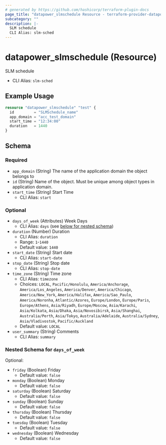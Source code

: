 ```yaml
---
# generated by https://github.com/hashicorp/terraform-plugin-docs
page_title: "datapower_slmschedule Resource - terraform-provider-datapower"
subcategory: ""
description: |-
  SLM schedule
  CLI Alias: slm-sched
---
```


# datapower_slmschedule (Resource)

SLM schedule
  - CLI Alias: `slm-sched`

## Example Usage

```terraform
resource "datapower_slmschedule" "test" {
  id         = "SLMSchedule_name"
  app_domain = "acc_test_domain"
  start_time = "12:34:00"
  duration   = 1440
}
```

<!-- schema generated by tfplugindocs -->
## Schema

### Required

- `app_domain` (String) The name of the application domain the object belongs to
- `id` (String) Name of the object. Must be unique among object types in application domain.
- `start_time` (String) Start Time
  - CLI Alias: `start`

### Optional

- `days_of_week` (Attributes) Week Days
  - CLI Alias: `days` (see [below for nested schema](#nestedatt--days_of_week))
- `duration` (Number) Duration
  - CLI Alias: `duration`
  - Range: `1`-`1440`
  - Default value: `1440`
- `start_date` (String) Start date
  - CLI Alias: `start-date`
- `stop_date` (String) Stop date
  - CLI Alias: `stop-date`
- `time_zone` (String) Time zone
  - CLI Alias: `timezone`
  - Choices: `LOCAL`, `Pacific/Honolulu`, `America/Anchorage`, `America/Los_Angeles`, `America/Denver`, `America/Chicago`, `America/New_York`, `America/Halifax`, `America/Sao_Paulo`, `America/Noronha`, `Atlantic/Azores`, `Europe/London`, `Europe/Paris`, `Europe/Athens`, `Asia/Riyadh`, `Europe/Moscow`, `Asia/Karachi`, `Asia/Kolkata`, `Asia/Dhaka`, `Asia/Novosibirsk`, `Asia/Shanghai`, `Australia/Perth`, `Asia/Tokyo`, `Australia/Adelaide`, `Australia/Sydney`, `Asia/Vladivostok`, `Pacific/Auckland`
  - Default value: `LOCAL`
- `user_summary` (String) Comments
  - CLI Alias: `summary`

<a id="nestedatt--days_of_week"></a>
### Nested Schema for `days_of_week`

Optional:

- `friday` (Boolean) Friday
  - Default value: `false`
- `monday` (Boolean) Monday
  - Default value: `false`
- `saturday` (Boolean) Saturday
  - Default value: `false`
- `sunday` (Boolean) Sunday
  - Default value: `false`
- `thursday` (Boolean) Thursday
  - Default value: `false`
- `tuesday` (Boolean) Tuesday
  - Default value: `false`
- `wednesday` (Boolean) Wednesday
  - Default value: `false`
